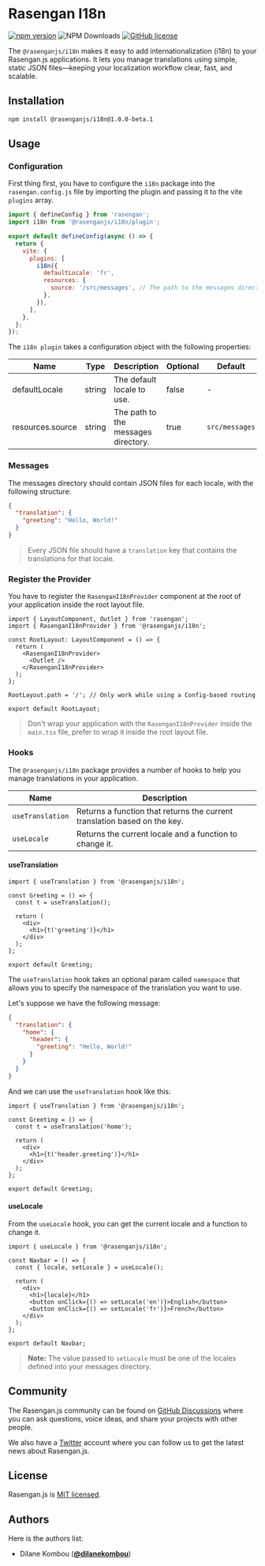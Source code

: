 # Rasengan I18n

[![npm version](https://badge.fury.io/js/@rasenganjs%2Fi18n.svg)](https://badge.fury.io/js/@rasenganjs%2Fi18n)
![NPM Downloads](https://img.shields.io/npm/dm/%40rasenganjs%2Fi18n)
[![GitHub license](https://img.shields.io/github/license/rasengan-dev/rasengan-i18n)](https://github.com/rasengan-dev/rasengan-i18n/blob/main/LICENSE)

The `@rasenganjs/i18n` makes it easy to add internationalization (i18n) to your Rasengan.js applications. It lets you manage translations using simple, static JSON files—keeping your localization workflow clear, fast, and scalable.

## Installation

```bash title="Terminal"
npm install @rasenganjs/i18n@1.0.0-beta.1
```

## Usage

### Configuration

First thing first, you have to configure the `i18n` package into the `rasengan.config.js` file by importing the plugin and passing it to the vite `plugins` array.

```js title="rasengan.config.js" showLineNumbers
import { defineConfig } from 'rasengan';
import i18n from '@rasenganjs/i18n/plugin';

export default defineConfig(async () => {
  return {
    vite: {
      plugins: [
        i18n({
          defaultLocale: 'fr',
          resources: {
            source: '/src/messages', // The path to the messages directory
          },
        }),
      ],
    },
  };
});
```

The `i18n plugin` takes a configuration object with the following properties:

| Name             | Type   | Description                         | Optional | Default        |
| ---------------- | ------ | ----------------------------------- | -------- | -------------- |
| defaultLocale    | string | The default locale to use.          | false    | -              |
| resources.source | string | The path to the messages directory. | true     | `src/messages` |

### Messages

The messages directory should contain JSON files for each locale, with the following structure:

```json title="src/messages/en.json"
{
  "translation": {
    "greeting": "Hello, World!"
  }
}
```

> Every JSON file should have a `translation` key that contains the translations for that locale.

### Register the Provider

You have to register the `RasenganI18nProvider` component at the root of your application inside the root layout file.

```tsx title="src/app/app.layout.tsx" showLineNumbers
import { LayoutComponent, Outlet } from 'rasengan';
import { RasenganI18nProvider } from '@rasenganjs/i18n';

const RootLayout: LayoutComponent = () => {
  return (
    <RasenganI18nProvider>
      <Outlet />
    </RasenganI18nProvider>
  );
};

RootLayout.path = '/'; // Only work while using a Config-based routing

export default RootLayout;
```

> Don't wrap your application with the `RasenganI18nProvider` inside the `main.tsx` file, prefer to wrap it inside the root layout file.

### Hooks

The `@rasenganjs/i18n` package provides a number of hooks to help you manage translations in your application.

| Name             | Description                                                               |
| ---------------- | ------------------------------------------------------------------------- |
| `useTranslation` | Returns a function that returns the current translation based on the key. |
| `useLocale`      | Returns the current locale and a function to change it.                   |

#### useTranslation

```tsx title="src/components/greeting.tsx" showLineNumbers
import { useTranslation } from '@rasenganjs/i18n';

const Greeting = () => {
  const t = useTranslation();

  return (
    <div>
      <h1>{t('greeting')}</h1>
    </div>
  );
};

export default Greeting;
```

The `useTranslation` hook takes an optional param called `namespace` that allows you to specify the namespace of the translation you want to use.
<br />

Let's suppose we have the following message:

```json title="src/messages/en.json"
{
  "translation": {
    "home": {
      "header": {
        "greeting": "Hello, World!"
      }
    }
  }
}
```

And we can use the `useTranslation` hook like this:

```tsx title="src/components/greeting.tsx" showLineNumbers
import { useTranslation } from '@rasenganjs/i18n';

const Greeting = () => {
  const t = useTranslation('home');

  return (
    <div>
      <h1>{t('header.greeting')}</h1>
    </div>
  );
};

export default Greeting;
```

#### useLocale

From the `useLocale` hook, you can get the current locale and a function to change it.

```tsx title="src/components/navbar.tsx" showLineNumbers
import { useLocale } from '@rasenganjs/i18n';

const Navbar = () => {
  const { locale, setLocale } = useLocale();

  return (
    <div>
      <h1>{locale}</h1>
      <button onClick={() => setLocale('en')}>English</button>
      <button onClick={() => setLocale('fr')}>French</button>
    </div>
  );
};

export default Navbar;
```

> **Note:** The value passed to `setLocale` must be one of the locales defined into your messages directory.

## Community

The Rasengan.js community can be found on [GitHub Discussions](https://github.com/rasengan-dev/rasenganjs/discussions) where you can ask questions, voice ideas, and share your projects with other people.

We also have a [Twitter](https://twitter.com/rasenganjs) account where you can follow us to get the latest news about Rasengan.js.

## License

Rasengan.js is [MIT licensed](https://github.com/rasengan-dev/rasengan-theme/blob/main/LICENSE).

## Authors

Here is the authors list:

- Dilane Kombou ([**@dilanekombou**](https://twitter.com/dilanekombou))
